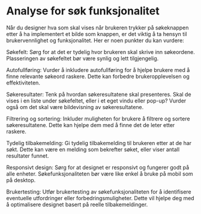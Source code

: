 # Analyse for søk funksjonalitet

Når du designer hva som skal vises når brukeren trykker på søkeknappen etter å ha implementert et bilde som knappen, er det viktig å ta hensyn til brukervennlighet og funksjonalitet. Her er noen punkter du kan vurdere:

Søkefelt: Sørg for at det er tydelig hvor brukeren skal skrive inn søkeordene. Plasseringen av søkefeltet bør være synlig og lett tilgjengelig.

Autofullføring: Vurder å inkludere autofullføring for å hjelpe brukere med å finne relevante søkeord raskere. Dette kan forbedre brukeropplevelsen og effektiviteten.

Søkeresultater: Tenk på hvordan søkeresultatene skal presenteres. Skal de vises i en liste under søkefeltet, eller i et eget vindu eller pop-up? Vurder også om det skal være bildevisning av søkeresultatene.

Filtrering og sortering: Inkluder muligheten for brukere å filtrere og sortere søkeresultatene. Dette kan hjelpe dem med å finne det de leter etter raskere.

Tydelig tilbakemelding: Gi tydelig tilbakemelding til brukeren etter at de har søkt. Dette kan være en melding som bekrefter søket, eller viser antall resultater funnet.

Responsivt design: Sørg for at designet er responsivt og fungerer godt på alle enheter. Søkefunksjonaliteten bør være like enkel å bruke på mobil som på desktop.

Brukertesting: Utfør brukertesting av søkefunksjonaliteten for å identifisere eventuelle utfordringer eller forbedringsmuligheter. Dette vil hjelpe deg med å optimalisere designet basert på reelle tilbakemeldinger.